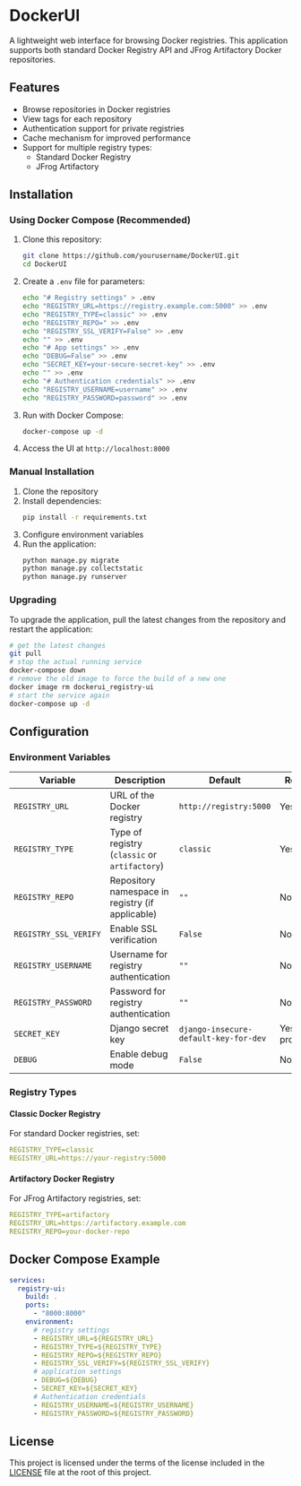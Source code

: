 # DockerUI

A lightweight web interface for browsing Docker registries. This application supports both standard Docker Registry API
and JFrog Artifactory Docker repositories.

## Features

- Browse repositories in Docker registries
- View tags for each repository
- Authentication support for private registries
- Cache mechanism for improved performance
- Support for multiple registry types:
    - Standard Docker Registry
    - JFrog Artifactory

## Installation

### Using Docker Compose (Recommended)

1. Clone this repository:
   ```bash
   git clone https://github.com/yourusername/DockerUI.git
   cd DockerUI
   ```

2. Create a `.env` file for parameters:
   ```bash
   echo "# Registry settings" > .env
   echo "REGISTRY_URL=https://registry.example.com:5000" >> .env
   echo "REGISTRY_TYPE=classic" >> .env
   echo "REGISTRY_REPO=" >> .env
   echo "REGISTRY_SSL_VERIFY=False" >> .env
   echo "" >> .env
   echo "# App settings" >> .env
   echo "DEBUG=False" >> .env
   echo "SECRET_KEY=your-secure-secret-key" >> .env
   echo "" >> .env
   echo "# Authentication credentials" >> .env
   echo "REGISTRY_USERNAME=username" >> .env
   echo "REGISTRY_PASSWORD=password" >> .env
   ```

3. Run with Docker Compose:
   ```bash
   docker-compose up -d
   ```

4. Access the UI at `http://localhost:8000`

### Manual Installation

1. Clone the repository
2. Install dependencies:
   ```bash
   pip install -r requirements.txt
   ```
3. Configure environment variables
4. Run the application:
   ```bash
   python manage.py migrate
   python manage.py collectstatic
   python manage.py runserver
   ```

### Upgrading

To upgrade the application, pull the latest changes from the repository and restart the application:

```bash
# get the latest changes
git pull
# stop the actual running service
docker-compose down
# remove the old image to force the build of a new one
docker image rm dockerui_registry-ui
# start the service again
docker-compose up -d
```

## Configuration

### Environment Variables

| Variable              | Description                                      | Default                               | Required            |
|-----------------------|--------------------------------------------------|---------------------------------------|---------------------|
| `REGISTRY_URL`        | URL of the Docker registry                       | `http://registry:5000`                | Yes                 |
| `REGISTRY_TYPE`       | Type of registry (`classic` or `artifactory`)    | `classic`                             | Yes                 |
| `REGISTRY_REPO`       | Repository namespace in registry (if applicable) | `""`                                  | No                  |
| `REGISTRY_SSL_VERIFY` | Enable SSL verification                          | `False`                               | No                  |
| `REGISTRY_USERNAME`   | Username for registry authentication             | `""`                                  | No                  |
| `REGISTRY_PASSWORD`   | Password for registry authentication             | `""`                                  | No                  |
| `SECRET_KEY`          | Django secret key                                | `django-insecure-default-key-for-dev` | Yes (in production) |
| `DEBUG`               | Enable debug mode                                | `False`                               | No                  |

### Registry Types

#### Classic Docker Registry

For standard Docker registries, set:

```yaml
REGISTRY_TYPE=classic
REGISTRY_URL=https://your-registry:5000
```

#### Artifactory Docker Registry

For JFrog Artifactory registries, set:

```yaml
REGISTRY_TYPE=artifactory
REGISTRY_URL=https://artifactory.example.com
REGISTRY_REPO=your-docker-repo
```

## Docker Compose Example

```yaml
services:
  registry-ui:
    build: .
    ports:
      - "8000:8000"
    environment:
      # registry settings
      - REGISTRY_URL=${REGISTRY_URL}
      - REGISTRY_TYPE=${REGISTRY_TYPE}
      - REGISTRY_REPO=${REGISTRY_REPO}
      - REGISTRY_SSL_VERIFY=${REGISTRY_SSL_VERIFY}
      # application settings
      - DEBUG=${DEBUG}
      - SECRET_KEY=${SECRET_KEY}
      # Authentication credentials
      - REGISTRY_USERNAME=${REGISTRY_USERNAME}
      - REGISTRY_PASSWORD=${REGISTRY_PASSWORD}
```

## License

This project is licensed under the terms of the license included in the [LICENSE](LICENSE) file at the root of this
project.